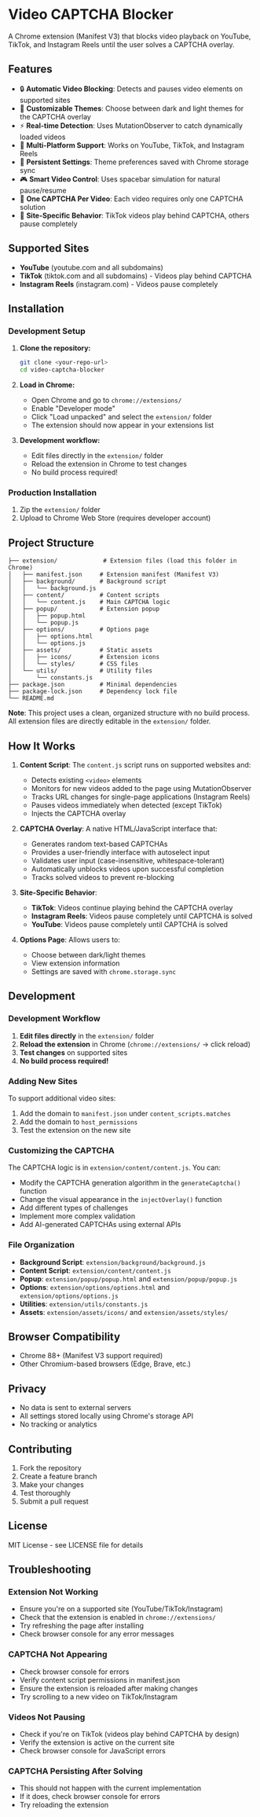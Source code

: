 # Video CAPTCHA Blocker

A Chrome extension (Manifest V3) that blocks video playback on YouTube, TikTok, and Instagram Reels until the user solves a CAPTCHA overlay.

## Features

- 🔒 **Automatic Video Blocking**: Detects and pauses video elements on supported sites
- 🎨 **Customizable Themes**: Choose between dark and light themes for the CAPTCHA overlay
- ⚡ **Real-time Detection**: Uses MutationObserver to catch dynamically loaded videos
- 🎯 **Multi-Platform Support**: Works on YouTube, TikTok, and Instagram Reels
- 💾 **Persistent Settings**: Theme preferences saved with Chrome storage sync
- 🎮 **Smart Video Control**: Uses spacebar simulation for natural pause/resume
- 🔄 **One CAPTCHA Per Video**: Each video requires only one CAPTCHA solution
- 📱 **Site-Specific Behavior**: TikTok videos play behind CAPTCHA, others pause completely

## Supported Sites

- **YouTube** (youtube.com and all subdomains)
- **TikTok** (tiktok.com and all subdomains) - Videos play behind CAPTCHA
- **Instagram Reels** (instagram.com) - Videos pause completely

## Installation

### Development Setup

1. **Clone the repository:**
   ```bash
   git clone <your-repo-url>
   cd video-captcha-blocker
   ```

2. **Load in Chrome:**
   - Open Chrome and go to `chrome://extensions/`
   - Enable "Developer mode"
   - Click "Load unpacked" and select the `extension/` folder
   - The extension should now appear in your extensions list

3. **Development workflow:**
   - Edit files directly in the `extension/` folder
   - Reload the extension in Chrome to test changes
   - No build process required!

### Production Installation

1. Zip the `extension/` folder
2. Upload to Chrome Web Store (requires developer account)

## Project Structure

```
├── extension/             # Extension files (load this folder in Chrome)
│   ├── manifest.json     # Extension manifest (Manifest V3)
│   ├── background/       # Background script
│   │   └── background.js
│   ├── content/          # Content scripts
│   │   └── content.js    # Main CAPTCHA logic
│   ├── popup/            # Extension popup
│   │   ├── popup.html
│   │   └── popup.js
│   ├── options/          # Options page
│   │   ├── options.html
│   │   └── options.js
│   ├── assets/           # Static assets
│   │   ├── icons/        # Extension icons
│   │   └── styles/       # CSS files
│   └── utils/            # Utility files
│       └── constants.js
├── package.json          # Minimal dependencies
├── package-lock.json     # Dependency lock file
└── README.md
```

**Note**: This project uses a clean, organized structure with no build process. All extension files are directly editable in the `extension/` folder.

## How It Works

1. **Content Script**: The `content.js` script runs on supported websites and:
   - Detects existing `<video>` elements
   - Monitors for new videos added to the page using MutationObserver
   - Tracks URL changes for single-page applications (Instagram Reels)
   - Pauses videos immediately when detected (except TikTok)
   - Injects the CAPTCHA overlay

2. **CAPTCHA Overlay**: A native HTML/JavaScript interface that:
   - Generates random text-based CAPTCHAs
   - Provides a user-friendly interface with autoselect input
   - Validates user input (case-insensitive, whitespace-tolerant)
   - Automatically unblocks videos upon successful completion
   - Tracks solved videos to prevent re-blocking

3. **Site-Specific Behavior**:
   - **TikTok**: Videos continue playing behind the CAPTCHA overlay
   - **Instagram Reels**: Videos pause completely until CAPTCHA is solved
   - **YouTube**: Videos pause completely until CAPTCHA is solved

4. **Options Page**: Allows users to:
   - Choose between dark/light themes
   - View extension information
   - Settings are saved with `chrome.storage.sync`

## Development

### Development Workflow

1. **Edit files directly** in the `extension/` folder
2. **Reload the extension** in Chrome (`chrome://extensions/` → click reload)
3. **Test changes** on supported sites
4. **No build process required!**

### Adding New Sites

To support additional video sites:

1. Add the domain to `manifest.json` under `content_scripts.matches`
2. Add the domain to `host_permissions`
3. Test the extension on the new site

### Customizing the CAPTCHA

The CAPTCHA logic is in `extension/content/content.js`. You can:
- Modify the CAPTCHA generation algorithm in the `generateCaptcha()` function
- Change the visual appearance in the `injectOverlay()` function
- Add different types of challenges
- Implement more complex validation
- Add AI-generated CAPTCHAs using external APIs

### File Organization

- **Background Script**: `extension/background/background.js`
- **Content Script**: `extension/content/content.js`
- **Popup**: `extension/popup/popup.html` and `extension/popup/popup.js`
- **Options**: `extension/options/options.html` and `extension/options/options.js`
- **Utilities**: `extension/utils/constants.js`
- **Assets**: `extension/assets/icons/` and `extension/assets/styles/`

## Browser Compatibility

- Chrome 88+ (Manifest V3 support required)
- Other Chromium-based browsers (Edge, Brave, etc.)

## Privacy

- No data is sent to external servers
- All settings stored locally using Chrome's storage API
- No tracking or analytics

## Contributing

1. Fork the repository
2. Create a feature branch
3. Make your changes
4. Test thoroughly
5. Submit a pull request

## License

MIT License - see LICENSE file for details

## Troubleshooting

### Extension Not Working
- Ensure you're on a supported site (YouTube/TikTok/Instagram)
- Check that the extension is enabled in `chrome://extensions/`
- Try refreshing the page after installing
- Check browser console for any error messages

### CAPTCHA Not Appearing
- Check browser console for errors
- Verify content script permissions in manifest.json
- Ensure the extension is reloaded after making changes
- Try scrolling to a new video on TikTok/Instagram

### Videos Not Pausing
- Check if you're on TikTok (videos play behind CAPTCHA by design)
- Verify the extension is active on the current site
- Check browser console for JavaScript errors

### CAPTCHA Persisting After Solving
- This should not happen with the current implementation
- If it does, check browser console for errors
- Try reloading the extension
